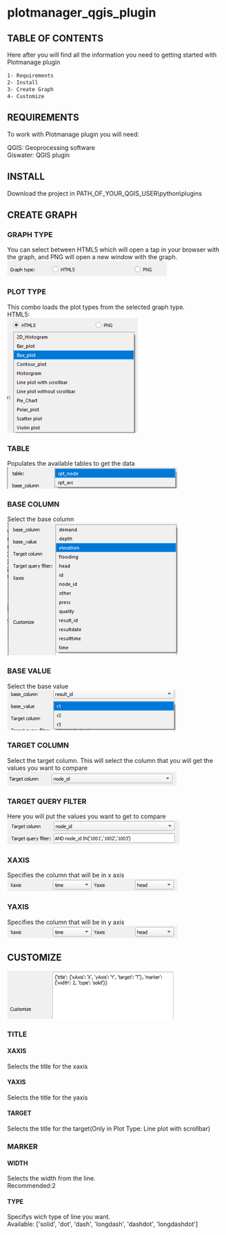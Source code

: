 # plotmanager_qgis_plugin

## TABLE OF CONTENTS
Here after you will find all the information you need to getting started with Plotmanage plugin<br>

	1- Requirements
	2- Install
    3- Create Graph
    4- Customize

## REQUIREMENTS
To work with Plotmanage plugin you will need:

QGIS: Geoprocessing software<br>
Giswater: QGIS plugin
## INSTALL
Download the project in PATH_OF_YOUR_QGIS_USER\python\plugins
## CREATE GRAPH
### GRAPH TYPE
You can select between HTML5 which will open a tap in your browser with the graph, and PNG will open a new window with the graph. <br>
![img.png](imgs/img.png)
### PLOT TYPE
This combo loads the plot types from the selected graph type.<br>
HTML5: <br>
![img.png](imgs/plottype.png)
### TABLE
Populates the available tables to get the data<br>
![img.png](imgs/table.PNG)
### BASE COLUMN
Select the base column<br>
![img.png](imgs/base_column.png)
### BASE VALUE
Select the base value<br>
![img.png](imgs/base_value.png)
### TARGET COLUMN
Select the target column. This will select the column that you will get the values you want to compare<br>
![img.png](imgs/targetcolumn.png)
### TARGET QUERY FILTER
Here you will put the values you want to get to compare<br>
![img.png](imgs/query_filter.png)
### XAXIS
Specifies the column that will be in x axis
<br>
![img.png](imgs/xaxis_yaxis.png)
### YAXIS
Specifies the column that will be in y axis
<br>
![img.png](imgs/xaxis_yaxis.png)
## CUSTOMIZE
![img.png](imgs/Customize.png)
### TITLE
#### XAXIS
Selects the title for the xaxis
#### YAXIS
Selects the title for the yaxis
#### TARGET
Selects the title for the target(Only in Plot Type: Line plot with scrollbar)
### MARKER
#### WIDTH
Selects the width from the line.<br>
Recommended:2
#### TYPE
Specifys wich type of line you want. <br>
Available: 
['solid', 'dot', 'dash', 'longdash', 'dashdot', 'longdashdot']